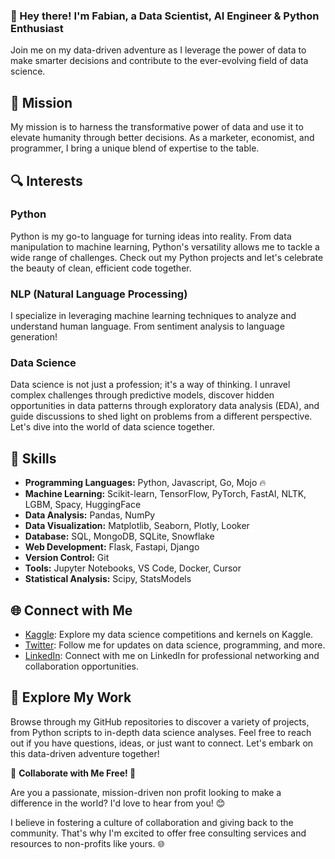### 👋 Hey there! I'm Fabian, a Data Scientist, AI Engineer & Python Enthusiast

Join me on my data-driven adventure as I leverage the power of data to
make smarter decisions and contribute to the ever-evolving field of data
science.

## 🚀 Mission

My mission is to harness the transformative power of data and use it to
elevate humanity through better decisions. As a marketer, economist, and
programmer, I bring a unique blend of expertise to the table.

## 🔍 Interests


### Python
Python is my go-to language for turning ideas into reality. From data manipulation to machine learning, Python's versatility allows me to tackle a wide range of challenges. Check out my Python projects and let's celebrate the beauty of clean, efficient code together.

### NLP (Natural Language Processing)
I specialize in leveraging machine learning techniques to analyze and understand human language. From sentiment analysis to language generation!

### Data Science
Data science is not just a profession; it's a way of thinking. I unravel complex challenges through predictive models, discover hidden opportunities in data patterns through exploratory data analysis (EDA), and guide discussions to shed light on problems from a different perspective. Let's dive into the world of data science together.

## 💼 Skills

- **Programming Languages:** Python, Javascript, Go, Mojo 🔥
- **Machine Learning:** Scikit-learn, TensorFlow, PyTorch, FastAI, NLTK, LGBM, Spacy, HuggingFace
- **Data Analysis:** Pandas, NumPy
- **Data Visualization:** Matplotlib, Seaborn, Plotly, Looker
- **Database:** SQL, MongoDB, SQLite, Snowflake
- **Web Development:** Flask, Fastapi, Django
- **Version Control:** Git
- **Tools:** Jupyter Notebooks, VS Code, Docker, Cursor
- **Statistical Analysis:** Scipy, StatsModels

## 🌐 Connect with Me

- [Kaggle](https://www.kaggle.com/elanderos): Explore my data science competitions and kernels on Kaggle.
- [Twitter](https://twitter.com/landeros_labs): Follow me for updates on data science, programming, and more.
- [LinkedIn](https://www.linkedin.com/in/flanderos/): Connect with me on LinkedIn for professional networking and collaboration opportunities.



## 📖 Explore My Work

Browse through my GitHub repositories to discover a variety of projects, from Python scripts to in-depth data science analyses. Feel free to reach out if you have questions, ideas, or just want to connect. Let's embark on this data-driven adventure together!

🌟 **Collaborate with Me Free! 🤝**

Are you a passionate, mission-driven non profit
looking to make a difference in the world? I'd love to hear from you! 😊

I believe in fostering a culture of collaboration and giving back to the community.
That's why I'm excited to offer free consulting services and resources
to non-profits like yours. 🌐
